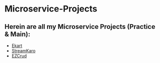 # Microservice-Projects

## Herein are all my Microservice Projects (Practice & Main):

-  [Ekart](https://github.com/prakarshs/Ekart-Microservice)
-  [StreamKaro](https://github.com/prakarshs/StreamKaro)
-  [EZCrud](https://github.com/prakarshs/EZCrud)
